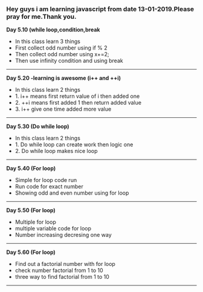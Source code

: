 <h3>Hey guys i am learning javascript from date 13-01-2019.Please pray for me.Thank you.</h3>

<b style="text-tranform:capitalize">Day 5.10 (while loop,condition,break</b>
<ul>
     <li>In this class learn 3 things</li>
    <li>First collect odd number using if % 2</li>
    <li>Then collect odd number using x+=2;</li>
    <li>Then use infinity condition and using break</li>
</ul>
<hr>

<b style="text-tranform:capitalize">Day 5.20 -learning is awesome (i++ and ++i) </b>
<ul>
     <li>In this class learn 2 things</li>
    <li>1. i++ means first return value of i then added one</li>
    <li>2. ++i means first added 1 then return added value</li>
    <li>3. i++ give one time added  more value</li>
</ul>
<hr>
<b style="text-tranform:capitalize">Day 5.30 (Do while loop) </b>
<ul>
     <li>In this class learn 2 things</li>
    <li>1. Do while loop can create work then logic one</li>
    <li>2. Do while loop  makes nice loop</li>
</ul>
<hr>
<b style="text-tranform:capitalize">Day 5.40 (For loop) </b>
<ul>
     <li>Simple for loop code run</li>
    <li> Run code for exact number</li>
    <li>Showing odd and even number using for loop</li>
</ul>
<hr>

<b style="text-tranform:capitalize">Day 5.50 (For loop) </b>
<ul>
     <li>Multiple for loop</li>
    <li> multiple variable code for loop</li>
    <li>Number increasing decresing one way</li>
</ul>
<hr>
<b style="text-tranform:capitalize">Day 5.60 (For loop) </b>
<ul>
     <li>Find out a factorial number with for loop</li>
    <li> check number factorial from 1 to 10</li>
    <li>three way to find factorial from 1 to 10</li>
</ul>
<hr>